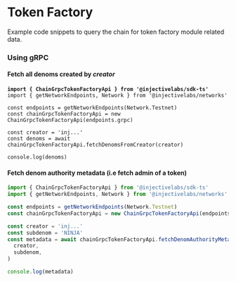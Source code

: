 # Token Factory

Example code snippets to query the chain for token factory module related data.

### Using gRPC

#### Fetch all denoms created by _creator_

<pre class="language-ts"><code class="lang-ts"><strong>import { ChainGrpcTokenFactoryApi } from '@injectivelabs/sdk-ts'
</strong>import { getNetworkEndpoints, Network } from '@injectivelabs/networks'

const endpoints = getNetworkEndpoints(Network.Testnet)
const chainGrpcTokenFactoryApi = new ChainGrpcTokenFactoryApi(endpoints.grpc)

const creator = 'inj...'
const denoms = await chainGrpcTokenFactoryApi.fetchDenomsFromCreator(creator)

console.log(denoms)
</code></pre>

#### Fetch denom authority metadata (i.e fetch admin of a token)

```ts
import { ChainGrpcTokenFactoryApi } from '@injectivelabs/sdk-ts'
import { getNetworkEndpoints, Network } from '@injectivelabs/networks'

const endpoints = getNetworkEndpoints(Network.Testnet)
const chainGrpcTokenFactoryApi = new ChainGrpcTokenFactoryApi(endpoints.grpc)

const creator = 'inj...'
const subdenom = 'NINJA'
const metadata = await chainGrpcTokenFactoryApi.fetchDenomAuthorityMetadata(
  creator,
  subdenom,
)

console.log(metadata)
```
